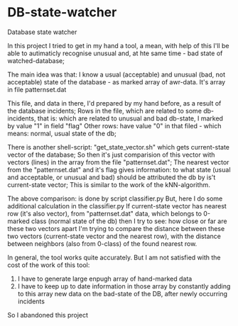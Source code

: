 # DB-state-watcher
Database state watcher

In this project I tried to get in my hand a tool, a mean, 
with help of this I'll be able to autimaticly recognise unusual and, at hte same time - bad state of watched-database;

The main idea was that: I know a usual (acceptable) and unusual (bad, not acceptable) state of the database - as marked array of awr-data.
It's array in file patternset.dat

This file, and data in there, I'd prepared by my hand before, as a result of the database incidents;
Rows in the file, which are related to some db-incidents, that is: which are related to unusual and bad db-state, I marked by value "1" in field "flag"
Other rows: have value "0" in that filed - which means: normal, usual state of the db;

There is another shell-script: "get_state_vector.sh" which gets current-state vector of the database;
So then it's just comparision of this vector with vectors (lines) in the array from the file "patternset.dat";
The nearest vector from the "patternset.dat" and it's flag gives information: to what state (usual and acceptable, or unusual and bad) should be attributed the db by is't current-state vector;
This is similar to the work of the kNN-algorithm.

The above comparison: is done by script classifier.py
But, here I do some additional calculation in the classifier.py
If current-state vector has nearest row (it's also vector), from "patternset.dat" data, which belongs to 0-marked class (normal state of the db) then I try to see: how close or far are these two vectors apart
I'm trying to compare the distance between these two vectors (current-state vector and the nearest row), 
with the distance between neighbors (also from 0-class) of the found nearest row.

In general, the tool works quite accurately. 
But I am not satisfied with the cost of the work of this tool:
1) I have to generate large enpugh array of hand-marked data
2) I have to keep up to date information in those array by constantly adding to this array new data on the bad-state of the DB, after newly occurring incidents

So I abandoned this project
